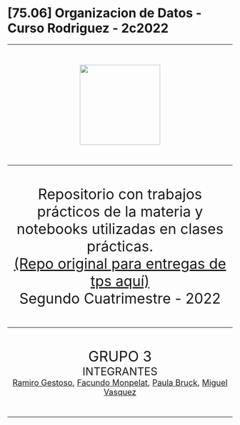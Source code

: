 # [75.06] Organizacion de Datos - Curso Rodriguez - 2c2022

---

<br>
<p align="center">
  <!---<img src="https://www.estudiaradistancia.com.ar/logos/original/logo-universidad-de-buenos-aires.webp" height=80 />--->
  <img src="https://confedi.org.ar/wp-content/uploads/2020/09/fiuba_logo.jpg" height="180"/>
</p>
<br>

---

<br>
<p align="center">
<font size="+3">
Repositorio con trabajos prácticos de la materia y notebooks utilizadas en clases prácticas.
<br>
<a href="https://github.com/paulabruck/7506R-2C2022-GRUPO3">(Repo original para entregas de tps aquí)</a>
<br>
Segundo Cuatrimestre - 2022
</font>
</p>
<br>

---

<br>
<p align="center">
<font size="+3">
GRUPO 3
</font>
<br>
<font size="+2">
INTEGRANTES
</font>
<br>
<font size="+1">
<a href="https://github.com/ramirogestoso">Ramiro Gestoso</a>,
<a href="https://github.com/fmonpelat">Facundo Monpelat</a>,
<a href="https://github.com/paulabruck">Paula Bruck</a>,
<a href="https://github.com/MiguelV5">Miguel Vasquez</a>
</font>

</p>

<br>

---
